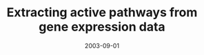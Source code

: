 ---
title: "Extracting active pathways from gene expression data"
collection: publications
permalink: /publications/2003-09-01-Extracting-active-pathways-from-gene-expression-data
date: 2003-09-01
paperurl: 'https://doi.org/10.1093/bioinformatics/btg1084'
citation: 'J.-P. Vert, &amp; M.&nbsp;Kanehisa.
Extracting active pathways from gene expression data.
<em>Bioinformatics</em>, 19(suppl 2):ii238–ii234, 2003.'
---